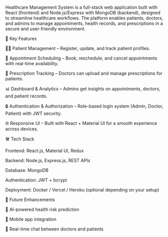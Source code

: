 Healthcare Management System is a full-stack web application built with React (frontend) and Node.js/Express with MongoDB (backend), designed to streamline healthcare workflows. The platform enables patients, doctors, and admins to manage appointments, health records, and prescriptions in a secure and user-friendly environment.

🔹 Key Features

👩‍⚕️ Patient Management – Register, update, and track patient profiles.

📅 Appointment Scheduling – Book, reschedule, and cancel appointments with real-time availability.

💊 Prescription Tracking – Doctors can upload and manage prescriptions for patients.

📊 Dashboard & Analytics – Admins get insights on appointments, doctors, and patient records.

🔒 Authentication & Authorization – Role-based login system (Admin, Doctor, Patient) with JWT security.

🌐 Responsive UI – Built with React + Material UI for a smooth experience across devices.

🛠️ Tech Stack

Frontend: React.js, Material UI, Redux

Backend: Node.js, Express.js, REST APIs

Database: MongoDB

Authentication: JWT + bcrypt

Deployment: Docker / Vercel / Heroku (optional depending on your setup)

🚀 Future Enhancements

🧠 AI-powered health risk prediction

📱 Mobile app integration

💬 Real-time chat between doctors and patients
